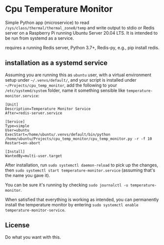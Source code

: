 # Cpu Temperature Monitor

Simple Python app (microservice) to read `/sys/class/thermal/thermal_zone0/temp` and write output to stdio or Redis server on a Raspberry Pi running Ubuntu Server 20.04 LTS. It is intended to be run from systemd as a service.

requires a running Redis server, Python 3.7+, Redis-py, e.g., pip install redis.

## installation as a systemd service

Assuming you are running this as `ubuntu` user, with a virtual environment setup under `~/.venvs/default/`, and your script is installed under `~/Projects/cpu_temp_monitor`,
add the following to your `/etc/systemd/system` folder, name it something sensible like `temperature-monitor.service`:

```
[Unit]
Description=Temperature Monitor Service
After=redis-server.service

[Service]
Type=simple
User=ubuntu
ExecStart=/home/ubuntu/.venvs/default/bin/python /home/ubuntu/Projects/cpu_temp_monitor/cpu_temp_monitor.py -r -f 10
Restart=on-abort

[Install]
WantedBy=multi-user.target
```

After installation, run `sudo systemctl daemon-reload` to pick up the changes, then `sudo systemctl start temperature-monitor.service` (assuming that's the name you gave it).

You can be sure it's running by checking `sudo journalctl -u temperature-monitor`.

When satisfied that everything is working as intended, you can permanently install the temperature monitor by entering `sudo systemctl enable temperature-monitor-service`.

## License

Do what you want with this.
